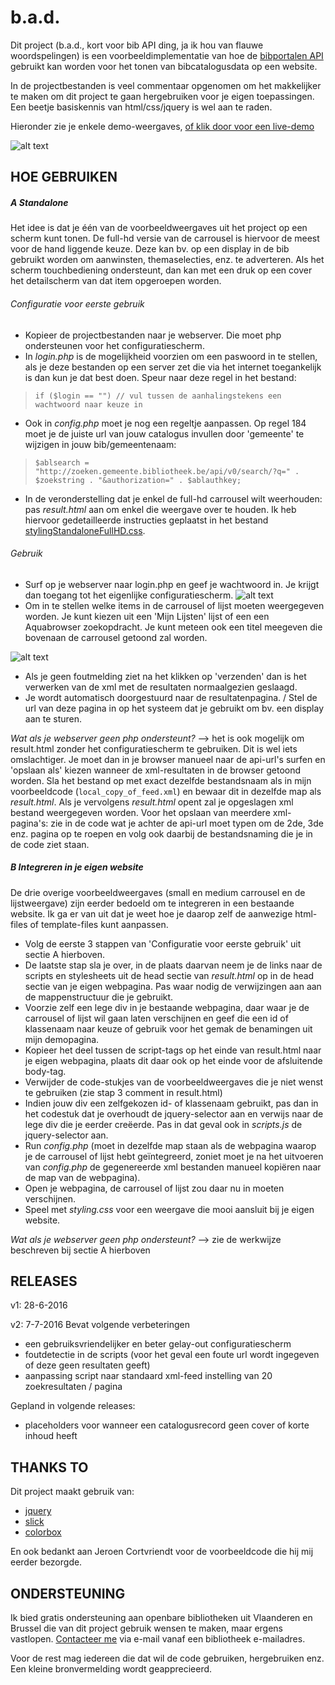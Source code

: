 # b.a.d.  

Dit project (b.a.d., kort voor bib API ding, ja ik hou van flauwe woordspelingen) is een voorbeeldimplementatie van hoe de [bibportalen API](http://www.cultuurconnect.be/diensten/bibliotheekportalen/open-data) gebruikt kan worden voor het tonen van bibcatalogusdata op een website.

In de projectbestanden is veel commentaar opgenomen om het makkelijker te maken om dit project te gaan hergebruiken voor je eigen toepassingen. Een beetje basiskennis van html/css/jquery is wel aan te raden.

Hieronder zie je enkele demo-weergaves, [of klik door voor een live-demo](http://geaplamp2.cipal.be/bibapiding/result_sprinters.html)

![alt text](screenshots/Demo-overzicht.png "Demo van carrouselweergave")

## HOE GEBRUIKEN

##### A Standalone
Het idee is dat je één van de voorbeeldweergaves uit het project op een scherm kunt tonen. De full-hd versie van de carrousel is hiervoor de meest voor de hand liggende keuze. Deze kan bv. op een display in de bib gebruikt worden om aanwinsten, themaselecties, enz. te adverteren. Als het scherm touchbediening ondersteunt, dan kan met een druk op een cover het detailscherm van dat item opgeroepen worden.

###### Configuratie voor eerste gebruik
- Kopieer de projectbestanden naar je webserver. Die moet php ondersteunen voor het configuratiescherm. 
- In *login.php* is de mogelijkheid voorzien om een paswoord in te stellen, als je deze bestanden op een server zet die via het internet toegankelijk is dan kun je dat best doen. Speur naar deze regel in het bestand:
 
> ` if ($login == "") // vul tussen de aanhalingstekens een wachtwoord naar keuze in `

- Ook in *config.php* moet je nog een regeltje aanpassen. Op regel 184 moet je de juiste url van jouw catalogus invullen door 'gemeente' te wijzigen in jouw bib/gemeentenaam:

> ` $ablsearch = "http://zoeken.gemeente.bibliotheek.be/api/v0/search/?q=" . $zoekstring . "&authorization=" . $ablauthkey;   `

- In de veronderstelling dat je enkel de full-hd carrousel wilt weerhouden: pas *result.html* aan om enkel die weergave over te houden. Ik heb hiervoor gedetailleerde instructies geplaatst in het bestand [stylingStandaloneFullHD.css](https://github.com/kdw2060/b.a.d./edit/master/stylingStandaloneFullHD.css).

###### Gebruik
- Surf op je webserver naar login.php en geef je wachtwoord in. Je krijgt dan toegang tot het eigenlijke configuratiescherm.
![alt text](screenshots/Instellingenscherm.png "Loginscherm")
- Om in te stellen welke items in de carrousel of lijst moeten weergegeven worden. Je kunt kiezen uit een 'Mijn Lijsten' lijst of een een Aquabrowser zoekopdracht. Je kunt meteen ook een titel meegeven die bovenaan de carrousel getoond zal worden.

![alt text](screenshots/Instellingenscherm2.png "Configuratiescherm")
- Als je geen foutmelding ziet na het klikken op 'verzenden' dan is het verwerken van de xml met de resultaten normaalgezien geslaagd.
- Je wordt automatisch doorgestuurd naar de resultatenpagina. / Stel de url van deze pagina in op het systeem dat je gebruikt om bv. een display aan te sturen.

*Wat als je webserver geen php ondersteunt?* --> het is ook mogelijk om result.html zonder het configuratiescherm te gebruiken. Dit is wel iets omslachtiger. Je moet dan in je browser manueel naar de api-url's surfen en 'opslaan als' kiezen wanneer de xml-resultaten in de browser getoond worden. Sla het bestand op met exact dezelfde bestandsnaam als in mijn voorbeeldcode (`local_copy_of_feed.xml`) en bewaar dit in dezelfde map als *result.html*. Als je vervolgens *result.html* opent zal je opgeslagen xml bestand weergegeven worden. Voor het opslaan van meerdere xml-pagina's: zie in de code wat je achter de api-url moet typen om de 2de, 3de enz. pagina op te roepen en volg ook daarbij de bestandsnaming die je in de code ziet staan.


##### B Integreren in je eigen website
De drie overige voorbeeldweergaves (small en medium carrousel en de lijstweergave) zijn eerder bedoeld om te integreren in een bestaande website. Ik ga er van uit dat je weet hoe je daarop zelf de aanwezige html-files of template-files kunt aanpassen.

- Volg de eerste 3 stappen van 'Configuratie voor eerste gebruik' uit sectie A hierboven. 
- De laatste stap sla je over, in de plaats daarvan neem je de links naar de scripts en stylesheets uit de head sectie van *result.html* op in de head sectie van je eigen webpagina. Pas waar nodig de verwijzingen aan aan de mappenstructuur die je gebruikt.
- Voorzie zelf een lege div in je bestaande webpagina, daar waar je de carrousel of lijst wil gaan laten verschijnen en geef die een id of klassenaam naar keuze of gebruik voor het gemak de benamingen uit mijn demopagina.
- Kopieer het deel tussen de script-tags op het einde van result.html naar je eigen webpagina, plaats dit daar ook op het einde voor de afsluitende body-tag.
- Verwijder de code-stukjes van de voorbeeldweergaves die je niet wenst te gebruiken (zie stap 3 comment in result.html)
- Indien jouw div een zelfgekozen id- of klassenaam gebruikt, pas dan in het codestuk dat je overhoudt de jquery-selector aan en verwijs naar de lege div die je eerder creëerde. Pas in dat geval ook in *scripts.js* de jquery-selector aan.
- Run *config.php* (moet in dezelfde map staan als de webpagina waarop je de carrousel of lijst hebt geïntegreerd, zoniet moet je na het uitvoeren van *config.php* de gegenereerde xml bestanden manueel kopiëren naar de map van de webpagina).
- Open je webpagina, de carrousel of lijst zou daar nu in moeten verschijnen.
- Speel met *styling.css* voor een weergave die mooi aansluit bij je eigen website.

*Wat als je webserver geen php ondersteunt?* --> zie de werkwijze beschreven bij sectie A hierboven

## RELEASES
v1: 28-6-2016

v2: 7-7-2016 Bevat volgende verbeteringen
* een gebruiksvriendelijker en beter gelay-out configuratiescherm
* foutdetectie in de scripts (voor het geval een foute url wordt ingegeven of deze geen resultaten geeft)
* aanpassing script naar standaard xml-feed instelling van 20 zoekresultaten / pagina

Gepland in volgende releases:
* placeholders voor wanneer een catalogusrecord geen cover of korte inhoud heeft

## THANKS TO
Dit project maakt gebruik van:
* [jquery](https://jquery.com/)
* [slick](http://kenwheeler.github.io/slick/)
* [colorbox](http://www.jacklmoore.com/colorbox/)

En ook bedankt aan Jeroen Cortvriendt voor de voorbeeldcode die hij mij eerder bezorgde.


## ONDERSTEUNING
Ik bied gratis ondersteuning aan openbare bibliotheken uit Vlaanderen en Brussel die van dit project gebruik wensen te maken, maar ergens vastlopen. [Contacteer me](http://www.provincieantwerpen.be/content/modules/nl/contactpersonen/provinciaal/dcul/provinciaal-bibliotheekcentrum-vrieselhof/kris-de-winter.html) via e-mail vanaf een bibliotheek e-mailadres.

Voor de rest mag iedereen die dat wil de code gebruiken, hergebruiken enz. Een kleine bronvermelding wordt geapprecieerd.
